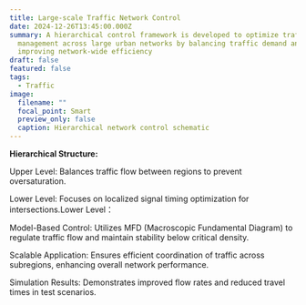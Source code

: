 ```yaml
---
title: Large-scale Traffic Network Control
date: 2024-12-26T13:45:00.000Z
summary: A hierarchical control framework is developed to optimize traffic
  management across large urban networks by balancing traffic demand and
  improving network-wide efficiency
draft: false
featured: false
tags:
  - Traffic
image:
  filename: ""
  focal_point: Smart
  preview_only: false
  caption: Hierarchical network control schematic
---
```

**Hierarchical Structure:**

Upper Level: Balances traffic flow between regions to prevent oversaturation.

Lower Level: Focuses on localized signal timing optimization for intersections.Lower Level：

Model-Based Control: Utilizes MFD (Macroscopic Fundamental Diagram) to regulate traffic flow and maintain stability below critical density.

Scalable Application: Ensures efficient coordination of traffic across subregions, enhancing overall network performance.

Simulation Results: Demonstrates improved flow rates and reduced travel times in test scenarios.
